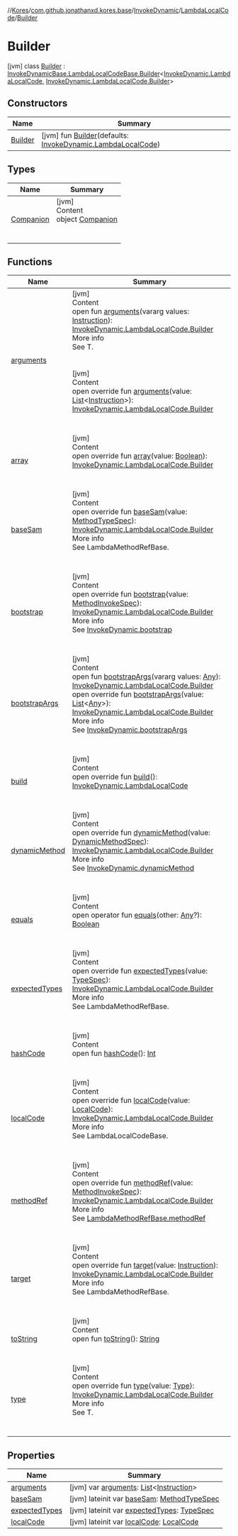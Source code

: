 //[Kores](../../../../index.md)/[com.github.jonathanxd.kores.base](../../../index.md)/[InvokeDynamic](../../index.md)/[LambdaLocalCode](../index.md)/[Builder](index.md)



# Builder  
 [jvm] class [Builder](index.md) : [InvokeDynamicBase.LambdaLocalCodeBase.Builder](../../../-invoke-dynamic-base/-lambda-local-code-base/-builder/index.md)<[InvokeDynamic.LambdaLocalCode](../index.md), [InvokeDynamic.LambdaLocalCode.Builder](index.md)>    


## Constructors  
  
|  Name|  Summary| 
|---|---|
| <a name="com.github.jonathanxd.kores.base/InvokeDynamic.LambdaLocalCode.Builder/Builder/#com.github.jonathanxd.kores.base.InvokeDynamic.LambdaLocalCode/PointingToDeclaration/"></a>[Builder](-builder.md)| <a name="com.github.jonathanxd.kores.base/InvokeDynamic.LambdaLocalCode.Builder/Builder/#com.github.jonathanxd.kores.base.InvokeDynamic.LambdaLocalCode/PointingToDeclaration/"></a> [jvm] fun [Builder](-builder.md)(defaults: [InvokeDynamic.LambdaLocalCode](../index.md))   <br>


## Types  
  
|  Name|  Summary| 
|---|---|
| <a name="com.github.jonathanxd.kores.base/InvokeDynamic.LambdaLocalCode.Builder.Companion///PointingToDeclaration/"></a>[Companion](-companion/index.md)| <a name="com.github.jonathanxd.kores.base/InvokeDynamic.LambdaLocalCode.Builder.Companion///PointingToDeclaration/"></a>[jvm]  <br>Content  <br>object [Companion](-companion/index.md)  <br><br><br>


## Functions  
  
|  Name|  Summary| 
|---|---|
| <a name="com.github.jonathanxd.kores.base/ArgumentsHolder.Builder/arguments/#kotlin.Array[com.github.jonathanxd.kores.Instruction]/PointingToDeclaration/"></a>[arguments](../../../-arguments-holder/-builder/arguments.md)| <a name="com.github.jonathanxd.kores.base/ArgumentsHolder.Builder/arguments/#kotlin.Array[com.github.jonathanxd.kores.Instruction]/PointingToDeclaration/"></a>[jvm]  <br>Content  <br>open fun [arguments](../../../-arguments-holder/-builder/arguments.md)(vararg values: [Instruction](../../../../com.github.jonathanxd.kores/-instruction/index.md)): [InvokeDynamic.LambdaLocalCode.Builder](index.md)  <br>More info  <br>See T.  <br><br><br>[jvm]  <br>Content  <br>open override fun [arguments](arguments.md)(value: [List](https://kotlinlang.org/api/latest/jvm/stdlib/kotlin.collections/-list/index.html)<[Instruction](../../../../com.github.jonathanxd.kores/-instruction/index.md)>): [InvokeDynamic.LambdaLocalCode.Builder](index.md)  <br><br><br>
| <a name="com.github.jonathanxd.kores.base/InvokeDynamic.LambdaLocalCode.Builder/array/#kotlin.Boolean/PointingToDeclaration/"></a>[array](array.md)| <a name="com.github.jonathanxd.kores.base/InvokeDynamic.LambdaLocalCode.Builder/array/#kotlin.Boolean/PointingToDeclaration/"></a>[jvm]  <br>Content  <br>open override fun [array](array.md)(value: [Boolean](https://kotlinlang.org/api/latest/jvm/stdlib/kotlin/-boolean/index.html)): [InvokeDynamic.LambdaLocalCode.Builder](index.md)  <br><br><br>
| <a name="com.github.jonathanxd.kores.base/InvokeDynamic.LambdaLocalCode.Builder/baseSam/#com.github.jonathanxd.kores.common.MethodTypeSpec/PointingToDeclaration/"></a>[baseSam](base-sam.md)| <a name="com.github.jonathanxd.kores.base/InvokeDynamic.LambdaLocalCode.Builder/baseSam/#com.github.jonathanxd.kores.common.MethodTypeSpec/PointingToDeclaration/"></a>[jvm]  <br>Content  <br>open override fun [baseSam](base-sam.md)(value: [MethodTypeSpec](../../../../com.github.jonathanxd.kores.common/-method-type-spec/index.md)): [InvokeDynamic.LambdaLocalCode.Builder](index.md)  <br>More info  <br>See LambdaMethodRefBase.  <br><br><br>
| <a name="com.github.jonathanxd.kores.base/InvokeDynamicBase.LambdaLocalCodeBase.Builder/bootstrap/#com.github.jonathanxd.kores.common.MethodInvokeSpec/PointingToDeclaration/"></a>[bootstrap](../../../-invoke-dynamic-base/-lambda-local-code-base/-builder/bootstrap.md)| <a name="com.github.jonathanxd.kores.base/InvokeDynamicBase.LambdaLocalCodeBase.Builder/bootstrap/#com.github.jonathanxd.kores.common.MethodInvokeSpec/PointingToDeclaration/"></a>[jvm]  <br>Content  <br>open override fun [bootstrap](../../../-invoke-dynamic-base/-lambda-local-code-base/-builder/bootstrap.md)(value: [MethodInvokeSpec](../../../../com.github.jonathanxd.kores.common/-method-invoke-spec/index.md)): [InvokeDynamic.LambdaLocalCode.Builder](index.md)  <br>More info  <br>See [InvokeDynamic.bootstrap](../../bootstrap.md)  <br><br><br>
| <a name="com.github.jonathanxd.kores.base/InvokeDynamicBase.Builder/bootstrapArgs/#kotlin.Array[kotlin.Any]/PointingToDeclaration/"></a>[bootstrapArgs](../../../-invoke-dynamic-base/-builder/bootstrap-args.md)| <a name="com.github.jonathanxd.kores.base/InvokeDynamicBase.Builder/bootstrapArgs/#kotlin.Array[kotlin.Any]/PointingToDeclaration/"></a>[jvm]  <br>Content  <br>open fun [bootstrapArgs](../../../-invoke-dynamic-base/-builder/bootstrap-args.md)(vararg values: [Any](https://kotlinlang.org/api/latest/jvm/stdlib/kotlin/-any/index.html)): [InvokeDynamic.LambdaLocalCode.Builder](index.md)  <br>open override fun [bootstrapArgs](../../../-invoke-dynamic-base/-lambda-local-code-base/-builder/bootstrap-args.md)(value: [List](https://kotlinlang.org/api/latest/jvm/stdlib/kotlin.collections/-list/index.html)<[Any](https://kotlinlang.org/api/latest/jvm/stdlib/kotlin/-any/index.html)>): [InvokeDynamic.LambdaLocalCode.Builder](index.md)  <br>More info  <br>See [InvokeDynamic.bootstrapArgs](../../bootstrap-args.md)  <br><br><br>
| <a name="com.github.jonathanxd.kores.base/InvokeDynamic.LambdaLocalCode.Builder/build/#/PointingToDeclaration/"></a>[build](build.md)| <a name="com.github.jonathanxd.kores.base/InvokeDynamic.LambdaLocalCode.Builder/build/#/PointingToDeclaration/"></a>[jvm]  <br>Content  <br>open override fun [build](build.md)(): [InvokeDynamic.LambdaLocalCode](../index.md)  <br><br><br>
| <a name="com.github.jonathanxd.kores.base/InvokeDynamicBase.LambdaLocalCodeBase.Builder/dynamicMethod/#com.github.jonathanxd.kores.common.DynamicMethodSpec/PointingToDeclaration/"></a>[dynamicMethod](../../../-invoke-dynamic-base/-lambda-local-code-base/-builder/dynamic-method.md)| <a name="com.github.jonathanxd.kores.base/InvokeDynamicBase.LambdaLocalCodeBase.Builder/dynamicMethod/#com.github.jonathanxd.kores.common.DynamicMethodSpec/PointingToDeclaration/"></a>[jvm]  <br>Content  <br>open override fun [dynamicMethod](../../../-invoke-dynamic-base/-lambda-local-code-base/-builder/dynamic-method.md)(value: [DynamicMethodSpec](../../../../com.github.jonathanxd.kores.common/-dynamic-method-spec/index.md)): [InvokeDynamic.LambdaLocalCode.Builder](index.md)  <br>More info  <br>See [InvokeDynamic.dynamicMethod](../../dynamic-method.md)  <br><br><br>
| <a name="kotlin/Any/equals/#kotlin.Any?/PointingToDeclaration/"></a>[equals](../../../../com.github.jonathanxd.kores.util/-simple-resolver/index.md#%5Bkotlin%2FAny%2Fequals%2F%23kotlin.Any%3F%2FPointingToDeclaration%2F%5D%2FFunctions%2F-1211764316)| <a name="kotlin/Any/equals/#kotlin.Any?/PointingToDeclaration/"></a>[jvm]  <br>Content  <br>open operator fun [equals](../../../../com.github.jonathanxd.kores.util/-simple-resolver/index.md#%5Bkotlin%2FAny%2Fequals%2F%23kotlin.Any%3F%2FPointingToDeclaration%2F%5D%2FFunctions%2F-1211764316)(other: [Any](https://kotlinlang.org/api/latest/jvm/stdlib/kotlin/-any/index.html)?): [Boolean](https://kotlinlang.org/api/latest/jvm/stdlib/kotlin/-boolean/index.html)  <br><br><br>
| <a name="com.github.jonathanxd.kores.base/InvokeDynamic.LambdaLocalCode.Builder/expectedTypes/#com.github.jonathanxd.kores.base.TypeSpec/PointingToDeclaration/"></a>[expectedTypes](expected-types.md)| <a name="com.github.jonathanxd.kores.base/InvokeDynamic.LambdaLocalCode.Builder/expectedTypes/#com.github.jonathanxd.kores.base.TypeSpec/PointingToDeclaration/"></a>[jvm]  <br>Content  <br>open override fun [expectedTypes](expected-types.md)(value: [TypeSpec](../../../-type-spec/index.md)): [InvokeDynamic.LambdaLocalCode.Builder](index.md)  <br>More info  <br>See LambdaMethodRefBase.  <br><br><br>
| <a name="kotlin/Any/hashCode/#/PointingToDeclaration/"></a>[hashCode](../../../../com.github.jonathanxd.kores.util/-simple-resolver/index.md#%5Bkotlin%2FAny%2FhashCode%2F%23%2FPointingToDeclaration%2F%5D%2FFunctions%2F-1211764316)| <a name="kotlin/Any/hashCode/#/PointingToDeclaration/"></a>[jvm]  <br>Content  <br>open fun [hashCode](../../../../com.github.jonathanxd.kores.util/-simple-resolver/index.md#%5Bkotlin%2FAny%2FhashCode%2F%23%2FPointingToDeclaration%2F%5D%2FFunctions%2F-1211764316)(): [Int](https://kotlinlang.org/api/latest/jvm/stdlib/kotlin/-int/index.html)  <br><br><br>
| <a name="com.github.jonathanxd.kores.base/InvokeDynamic.LambdaLocalCode.Builder/localCode/#com.github.jonathanxd.kores.base.LocalCode/PointingToDeclaration/"></a>[localCode](local-code.md)| <a name="com.github.jonathanxd.kores.base/InvokeDynamic.LambdaLocalCode.Builder/localCode/#com.github.jonathanxd.kores.base.LocalCode/PointingToDeclaration/"></a>[jvm]  <br>Content  <br>open override fun [localCode](local-code.md)(value: [LocalCode](../../../-local-code/index.md)): [InvokeDynamic.LambdaLocalCode.Builder](index.md)  <br>More info  <br>See LambdaLocalCodeBase.  <br><br><br>
| <a name="com.github.jonathanxd.kores.base/InvokeDynamicBase.LambdaLocalCodeBase.Builder/methodRef/#com.github.jonathanxd.kores.common.MethodInvokeSpec/PointingToDeclaration/"></a>[methodRef](../../../-invoke-dynamic-base/-lambda-local-code-base/-builder/method-ref.md)| <a name="com.github.jonathanxd.kores.base/InvokeDynamicBase.LambdaLocalCodeBase.Builder/methodRef/#com.github.jonathanxd.kores.common.MethodInvokeSpec/PointingToDeclaration/"></a>[jvm]  <br>Content  <br>open override fun [methodRef](../../../-invoke-dynamic-base/-lambda-local-code-base/-builder/method-ref.md)(value: [MethodInvokeSpec](../../../../com.github.jonathanxd.kores.common/-method-invoke-spec/index.md)): [InvokeDynamic.LambdaLocalCode.Builder](index.md)  <br>More info  <br>See [LambdaMethodRefBase.methodRef](../../../-invoke-dynamic-base/-lambda-method-ref-base/method-ref.md)  <br><br><br>
| <a name="com.github.jonathanxd.kores.base/InvokeDynamic.LambdaLocalCode.Builder/target/#com.github.jonathanxd.kores.Instruction/PointingToDeclaration/"></a>[target](target.md)| <a name="com.github.jonathanxd.kores.base/InvokeDynamic.LambdaLocalCode.Builder/target/#com.github.jonathanxd.kores.Instruction/PointingToDeclaration/"></a>[jvm]  <br>Content  <br>open override fun [target](target.md)(value: [Instruction](../../../../com.github.jonathanxd.kores/-instruction/index.md)): [InvokeDynamic.LambdaLocalCode.Builder](index.md)  <br>More info  <br>See LambdaMethodRefBase.  <br><br><br>
| <a name="kotlin/Any/toString/#/PointingToDeclaration/"></a>[toString](../../../../com.github.jonathanxd.kores.util/-simple-resolver/index.md#%5Bkotlin%2FAny%2FtoString%2F%23%2FPointingToDeclaration%2F%5D%2FFunctions%2F-1211764316)| <a name="kotlin/Any/toString/#/PointingToDeclaration/"></a>[jvm]  <br>Content  <br>open fun [toString](../../../../com.github.jonathanxd.kores.util/-simple-resolver/index.md#%5Bkotlin%2FAny%2FtoString%2F%23%2FPointingToDeclaration%2F%5D%2FFunctions%2F-1211764316)(): [String](https://kotlinlang.org/api/latest/jvm/stdlib/kotlin/-string/index.html)  <br><br><br>
| <a name="com.github.jonathanxd.kores.base/InvokeDynamicBase.LambdaLocalCodeBase.Builder/type/#java.lang.reflect.Type/PointingToDeclaration/"></a>[type](../../../-invoke-dynamic-base/-lambda-local-code-base/-builder/type.md)| <a name="com.github.jonathanxd.kores.base/InvokeDynamicBase.LambdaLocalCodeBase.Builder/type/#java.lang.reflect.Type/PointingToDeclaration/"></a>[jvm]  <br>Content  <br>open override fun [type](../../../-invoke-dynamic-base/-lambda-local-code-base/-builder/type.md)(value: [Type](https://docs.oracle.com/javase/8/docs/api/java/lang/reflect/Type.html)): [InvokeDynamic.LambdaLocalCode.Builder](index.md)  <br>More info  <br>See T.  <br><br><br>


## Properties  
  
|  Name|  Summary| 
|---|---|
| <a name="com.github.jonathanxd.kores.base/InvokeDynamic.LambdaLocalCode.Builder/arguments/#/PointingToDeclaration/"></a>[arguments](arguments.md)| <a name="com.github.jonathanxd.kores.base/InvokeDynamic.LambdaLocalCode.Builder/arguments/#/PointingToDeclaration/"></a> [jvm] var [arguments](arguments.md): [List](https://kotlinlang.org/api/latest/jvm/stdlib/kotlin.collections/-list/index.html)<[Instruction](../../../../com.github.jonathanxd.kores/-instruction/index.md)>   <br>
| <a name="com.github.jonathanxd.kores.base/InvokeDynamic.LambdaLocalCode.Builder/baseSam/#/PointingToDeclaration/"></a>[baseSam](base-sam.md)| <a name="com.github.jonathanxd.kores.base/InvokeDynamic.LambdaLocalCode.Builder/baseSam/#/PointingToDeclaration/"></a> [jvm] lateinit var [baseSam](base-sam.md): [MethodTypeSpec](../../../../com.github.jonathanxd.kores.common/-method-type-spec/index.md)   <br>
| <a name="com.github.jonathanxd.kores.base/InvokeDynamic.LambdaLocalCode.Builder/expectedTypes/#/PointingToDeclaration/"></a>[expectedTypes](expected-types.md)| <a name="com.github.jonathanxd.kores.base/InvokeDynamic.LambdaLocalCode.Builder/expectedTypes/#/PointingToDeclaration/"></a> [jvm] lateinit var [expectedTypes](expected-types.md): [TypeSpec](../../../-type-spec/index.md)   <br>
| <a name="com.github.jonathanxd.kores.base/InvokeDynamic.LambdaLocalCode.Builder/localCode/#/PointingToDeclaration/"></a>[localCode](local-code.md)| <a name="com.github.jonathanxd.kores.base/InvokeDynamic.LambdaLocalCode.Builder/localCode/#/PointingToDeclaration/"></a> [jvm] lateinit var [localCode](local-code.md): [LocalCode](../../../-local-code/index.md)   <br>

